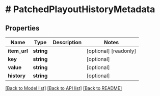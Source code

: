 # # PatchedPlayoutHistoryMetadata

## Properties

Name | Type | Description | Notes
------------ | ------------- | ------------- | -------------
**item_url** | **string** |  | [optional] [readonly]
**key** | **string** |  | [optional]
**value** | **string** |  | [optional]
**history** | **string** |  | [optional]

[[Back to Model list]](../../README.md#models) [[Back to API list]](../../README.md#endpoints) [[Back to README]](../../README.md)

